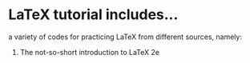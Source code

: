 # LaTeX tutorial includes...
a variety of codes for practicing LaTeX from different sources, namely:
1. The not-so-short introduction to LaTeX 2e
